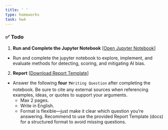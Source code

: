 ```yaml
---
title: ' '
type: homeworks
task: hw4
---
```


### ✅ Todo
1. **Run and Complete the Jupyter Notebook** [[Open Jupyter Notebook](https://colab.research.google.com/drive/1ETsd5mQOQ1VRJEYvtpUyhNBYniEaqMYi?usp=sharing)]   
- Run and complete the jupyter notebook to explore, implement, and evaluate methods for detecting, scoring, and mitigating AI bias.  
2. **Report** [[Download Report Template](https://github.com/ku-dxplab/COSE432/raw/refs/heads/main/HW3/docs/HW3-JohnSmith-2020345678.docx
)]
- Answer the following **four** `❓Writing Question` after completing the notebook. Be sure to cite any external sources when referencing examples, ideas, or quotes to support your arguments. 
  - Max 2 pages.
  - Write in English.
  - Format is flexible—just make it clear which question you’re answering. Recommend to use the provided Report Template (docs) for a structured format to avoid missing questions.
